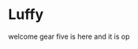 # Luffy
welcome
gear five is here and it is op 
 
 
     
  
       
                          
                         
                                      
                                                          
                                 
                                    
                     
           
     
 
